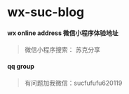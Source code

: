 # wx-suc-blog

#### wx online address 微信小程序体验地址
> 微信小程序搜索： 苏克分享

#### qq group  
> 有问题加我微信：sucfufufu620119
